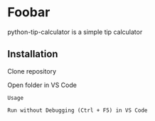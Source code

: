 # Foobar

python-tip-calculator is a simple tip calculator

## Installation

Clone repository

Open folder in VS Code

```
Usage

Run without Debugging (Ctrl + F5) in VS Code
```
